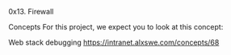 0x13. Firewall

Concepts
For this project, we expect you to look at this concept:

Web stack debugging https://intranet.alxswe.com/concepts/68
